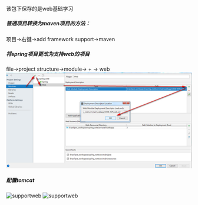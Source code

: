 该包下保存的是web基础学习  
##### 普通项目转换为maven项目的方法：  
项目->右键->add framework support->maven
##### 将spring项目更改为支持web的项目
file->project structure->module-> + -> web  
![supportweb](https://github.com/wongkee/images/blob/master/spring_note/webbasic/supportweb.jpg) 
##### 配置tomcat
![supportweb](https://gitee.com/wongkee/images/blob/master/spring_note/webbasic/tomcatconfig.jpg)
![supportweb](https://gitee.com/wongkee/images/blob/master/spring_note/webbasic/tomcatconfig2.jpg)  


